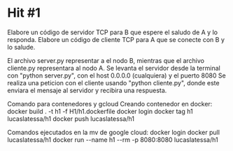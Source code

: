 <h1>Hit #1</h1>
Elabore un código de servidor TCP para B que espere el saludo de A y lo responda.
Elabore un código de cliente TCP para A que se conecte con B y lo salude.

El archivo server.py representar a el nodo B, mientras que el archivo cliente.py representara al nodo A.
Se levanta el servidor desde la terminal con "python server.py", con el host 0.0.0.0 (cualquiera) y el puerto 8080
Se realiza una peticion con el cliente usando "python cliente.py", donde este enviara el mensaje al servidor y recibira una respuesta.

Comando para contenedores y gcloud
Creando contenedor en docker:
docker build . -t h1 -f H1/h1.dockerfile
docker login
docker tag h1 lucaslatessa/h1
docker push lucaslatessa/h1

Comandos ejecutados en la mv de google cloud:
docker login
docker pull lucaslatessa/h1
docker run --name h1 --rm -p 8080:8080 lucaslatessa/h1
